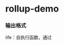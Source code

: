 # rollup-demo
### 输出格式
iife：自执行函数，通过<script>标签加载
amd：异步模块定义，可通过requirejs加载
cjs：node默认的模块规范，可用webpack加载
umd：兼容iife、amd、cjs三种模块规范
es：es module规范，可用webpack，rollup加载

### CommonJS
导出使用module.exports、exports，加载模块使用require('xxx')
exports对象实际上只是对module.exports的引用

### AMD（异步模块定义 requireJS 2010）
AMD 是 RequireJS 在推广过程中对模块定义的规范化产出。
浏览器端的解决方案
AMD推崇依赖前置
```
define(['./a', './b'], function (a, b) {
  a.doSomething()
  b.doSomething()
})
```

### CMD （通用模块定义 seaJS 2011）
CMD 是 SeaJS 在推广过程中对模块定义的规范化产出。
浏览器端的解决方案
CMD推崇依赖就近
```
define(function (require, exports, module) {
  var a = require('./a') 
  a.doSomething()
  var b = require('./b')  
  b.doSomething()
  // ... 
})
```

### ES Module与CommonJS
CommonJS模块是对象，是运行时加载，运行时才把模块挂载在exports之上（加载整个模块的所有），加载模块其实就是查找对象属性。
ES Module不是对象，是使用export显示指定输出，再通过import输入。此法为编译时加载，编译时遇到import就会生成一个只读引用。等到运行时就会根据此引用去被加载的模块取值。所以不会加载模块所有方法，仅取所需
CommonJS 模块输出的是一个值的拷贝，ES6 模块输出的是值的引用。
CommonJS 模块是运行时加载，ES6 模块是编译时输出接口

### RequirJS 和 SeaJS 的区别
定位有差异。RequireJS 想成为浏览器端的模块加载器，同时也想成为 Rhino / Node 等环境的模块加载器。Sea.js 则专注于 Web 浏览器端，同时通过 Node 扩展的方式可以很方便跑在 Node 环境中。
推广理念有差异。RequireJS 在尝试让第三方类库修改自身来支持 RequireJS，目前只有少数社区采纳。Sea.js 不强推，采用自主封装的方式来“海纳百川”，目前已有较成熟的封装策略。
对开发调试的支持有差异。Sea.js 非常关注代码的开发调试，有 nocache、debug 等用于调试的插件。RequireJS 无这方面的明显支持。
插件机制不同。RequireJS 采取的是在源码中预留接口的形式，插件类型比较单一。Sea.js 采取的是通用事件机制，插件类型更丰富。


